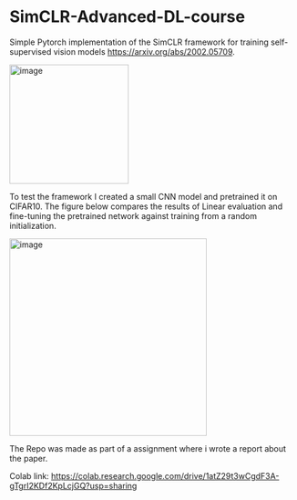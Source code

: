 # SimCLR-Advanced-DL-course

Simple Pytorch implementation of the SimCLR framework for training self-supervised vision models https://arxiv.org/abs/2002.05709.

<img width="209" alt="image" src="https://user-images.githubusercontent.com/6470685/178928460-9f87b0b3-649b-4a8d-b95e-595e5d2b34f0.png" position="center">

To test the framework I created a small CNN model and pretrained it on CIFAR10. The figure below compares the results of Linear evaluation and fine-tuning the pretrained network against training from a random initialization.

<img width="346" alt="image" src="https://user-images.githubusercontent.com/6470685/178928345-fc5c780f-13e8-4a89-8f65-eca629dcf663.png">


The Repo was made as part of a assignment where i wrote a report about the paper. 


Colab link: https://colab.research.google.com/drive/1atZ29t3wCgdF3A-gTgrI2KDf2KpLcjGQ?usp=sharing
